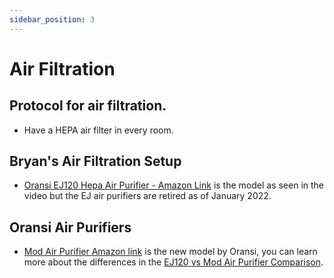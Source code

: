 ```yaml
---
sidebar_position: 3
---
```


# Air Filtration

## Protocol for air filtration.

- Have a HEPA air filter in every room.

## Bryan's Air Filtration Setup

- [Oransi EJ120 Hepa Air Purifier - Amazon Link](https://amzn.to/3Xintx2) is the model as seen in the video but the EJ air purifiers are retired as of January 2022.

## Oransi Air Purifiers

- [Mod Air Purifier Amazon link](https://amzn.to/3XmW6Sn) is the new model by Oransi, you can learn more about the differences in the [EJ120 vs Mod Air Purifier Comparison](https://oransi.com/blogs/blog/ej120-vs-mod-air-purifier-comparison).
